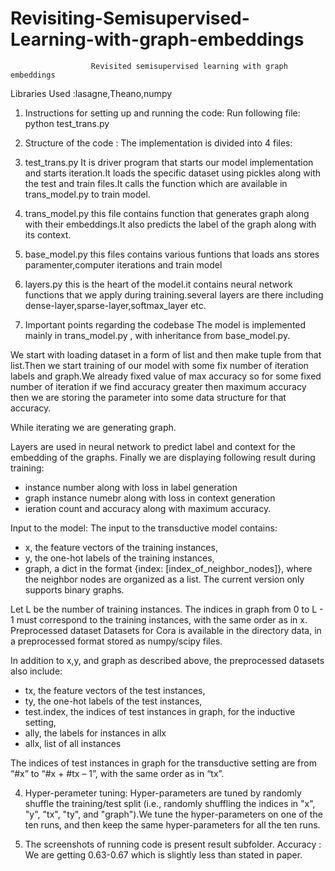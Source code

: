 # Revisiting-Semisupervised-Learning-with-graph-embeddings

                      Revisited semisupervised learning with graph embeddings 


Libraries Used :lasagne,Theano,numpy 

1. Instructions for setting up and running the code: 
Run following file: 
python test_trans.py 


2. Structure of the code : 
The implementation is divided into 4 files: 
1. test_trans.py 
It is driver program that starts our model implementation and starts iteration.It loads the specific dataset using pickles along with the test and train files.It calls the function which are available in trans_model.py to train model. 

2. trans_model.py 
this file contains function that generates graph along with their embeddings.It also predicts the label of the graph along with its context. 

3. base_model.py 
this files contains various funtions that loads ans stores paramenter,computer iterations and train model 

4. layers.py 
this is the heart of the model.it contains neural network functions that we apply during training.several layers are there including dense-layer,sparse-layer,softmax_layer etc. 


3. Important points regarding the codebase 
The model is implemented mainly in trans_model.py , with inheritance from base_model.py. 

We start with loading dataset in a form of list and then make tuple from that list.Then we start training of our model with some fix number of iteration labels and graph.We already fixed value of max accuracy so for some fixed number of iteration if we find accuracy greater then maximum accuracy then we are storing the parameter into some data structure for that accuracy. 

While iterating we are generating graph. 

Layers are used in neural network to predict label and context for the embedding of the graphs. 
Finally we are displaying following result during training:
* instance number along with loss in label generation 
* graph instance numebr along with loss in context generation 
* ieration count and accuracy along with maximum accuracy. 

Input to the model: 
The input to the transductive model contains: 
* x, the feature vectors of the training instances, 
* y, the one-hot labels of the training instances, 
* graph, a dict in the format {index: [index_of_neighbor_nodes]}, where the neighbor nodes are organized as a list. The current  version only supports binary graphs. 

Let L be the number of training instances. The indices in graph from 0 to L - 1 must correspond to the training instances, with the same order as in x. 
Preprocessed dataset
Datasets for Cora is available in the directory data, in a preprocessed format stored as numpy/scipy files.

In addition to x,y, and graph as described above, the preprocessed datasets also include: 
*  tx, the feature vectors of the test instances, 
*  ty, the one-hot labels of the test instances, 
*  test.index, the indices of test instances in graph, for the inductive setting, 
*  ally, the labels for instances in allx 
*  allx, list of all instances 

The indices of test instances in graph for the transductive setting are from “#x” to “#x + #tx – 1”,
with the same order as in “tx”.

4. Hyper-perameter tuning: 
Hyper-parameters are tuned by randomly shuffle the training/test split (i.e., randomly shuffling the indices in "x", "y", "tx", "ty", and "graph").We tune the hyper-parameters on one of the ten runs, and then keep the same hyper-parameters for all the ten runs. 


5. The screenshots of running code is present result subfolder.
   Accuracy : We are getting  0.63-0.67  which is slightly less than stated in paper.
